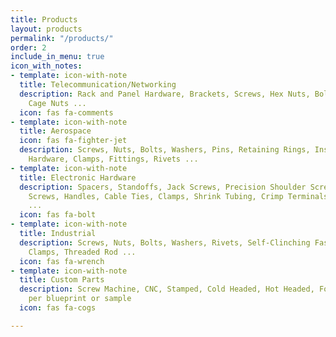 ```yaml
---
title: Products
layout: products
permalink: "/products/"
order: 2
include_in_menu: true
icon_with_notes:
- template: icon-with-note
  title: Telecommunication/Networking
  description: Rack and Panel Hardware, Brackets, Screws, Hex Nuts, Bolts, Washers,
    Cage Nuts ...
  icon: fas fa-comments
- template: icon-with-note
  title: Aerospace
  icon: fas fa-fighter-jet
  description: Screws, Nuts, Bolts, Washers, Pins, Retaining Rings, Inserts, Panel
    Hardware, Clamps, Fittings, Rivets ...
- template: icon-with-note
  title: Electronic Hardware
  description: Spacers, Standoffs, Jack Screws, Precision Shoulder Screws, Captive
    Screws, Handles, Cable Ties, Clamps, Shrink Tubing, Crimp Terminals, PCB Hardware
    ...
  icon: fas fa-bolt
- template: icon-with-note
  title: Industrial
  description: Screws, Nuts, Bolts, Washers, Rivets, Self-Clinching Fasteners, Anchors,
    Clamps, Threaded Rod ...
  icon: fas fa-wrench
- template: icon-with-note
  title: Custom Parts
  description: Screw Machine, CNC, Stamped, Cold Headed, Hot Headed, Forged, Molded,  Cast
    per blueprint or sample
  icon: fas fa-cogs

---
```

